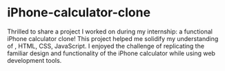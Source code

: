 # iPhone-calculator-clone
Thrilled to share a project I worked on during my internship: a functional iPhone calculator clone! This project helped me solidify my understanding of , HTML, CSS, JavaScript.  I enjoyed the challenge of replicating the familiar design and functionality of the iPhone calculator while using web development tools.
